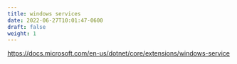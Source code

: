 ```yaml
---
title: windows services
date: 2022-06-27T10:01:47-0600
draft: false
weight: 1
---
```

<https://docs.microsoft.com/en-us/dotnet/core/extensions/windows-service>
